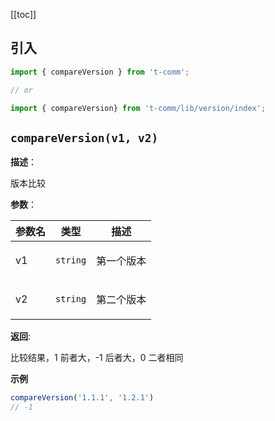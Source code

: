 [[toc]]

## 引入

```ts
import { compareVersion } from 't-comm';

// or

import { compareVersion} from 't-comm/lib/version/index';
```


## `compareVersion(v1, v2)` 


**描述**：<p>版本比较</p>

**参数**：


| 参数名 | 类型 | 描述 |
| --- | --- | --- |
| v1 | <code>string</code> | <p>第一个版本</p> |
| v2 | <code>string</code> | <p>第二个版本</p> |

**返回**: <p>比较结果，1 前者大，-1 后者大，0 二者相同</p>

**示例**

```ts
compareVersion('1.1.1', '1.2.1')
// -1
```
